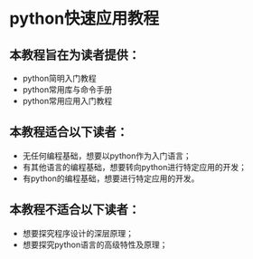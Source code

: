 # python快速应用教程

## 本教程旨在为读者提供：
- python简明入门教程
- python常用库与命令手册
- python常用应用入门教程

## 本教程适合以下读者：

- 无任何编程基础，想要以python作为入门语言；
- 有其他语言的编程基础，想要转向python进行特定应用的开发；
- 有python的编程基础，想要进行特定应用的开发。

## 本教程不适合以下读者：
- 想要探究程序设计的深层原理；
- 想要探究python语言的高级特性及原理；
